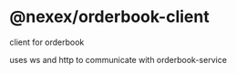 # @nexex/orderbook-client

client for orderbook

uses ws and http to communicate with orderbook-service

